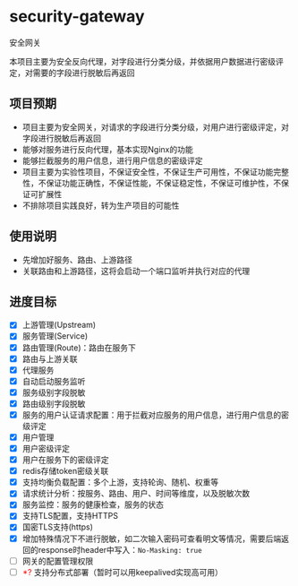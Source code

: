 # security-gateway
安全网关

本项目主要为安全反向代理，对字段进行分类分级，并依据用户数据进行密级评定，对需要的字段进行脱敏后再返回

## 项目预期

- 项目主要为安全网关，对请求的字段进行分类分级，对用户进行密级评定，对字段进行脱敏后再返回
- 能够对服务进行反向代理，基本实现Nginx的功能
- 能够拦截服务的用户信息，进行用户信息的密级评定
- 项目主要为实验性项目，不保证安全性，不保证生产可用性，不保证功能完整性，不保证功能正确性，不保证性能，不保证稳定性，不保证可维护性，不保证可扩展性
- 不排除项目实践良好，转为生产项目的可能性

## 使用说明

- 先增加好服务、路由、上游路径
- 关联路由和上游路径，这将会启动一个端口监听并执行对应的代理

## 进度目标

- [x] 上游管理(Upstream)
- [x] 服务管理(Service)
- [x] 路由管理(Route)：路由在服务下
- [x] 路由与上游关联
- [x] 代理服务
- [x] 自动启动服务监听
- [x] 服务级别字段脱敏
- [x] 路由级别字段脱敏
- [x] 服务的用户认证请求配置：用于拦截对应服务的用户信息，进行用户信息的密级评定
- [x] 用户管理
- [x] 用户密级评定
- [x] 用户在服务下的密级评定
- [x] redis存储token密级关联
- [x] 支持均衡负载配置：多个上游，支持轮询、随机、权重等
- [x] 请求统计分析：按服务、路由、用户、时间等维度，以及脱敏次数
- [x] 服务监控：服务的健康检查，服务的状态
- [x] 支持TLS配置，支持HTTPS
- [x] 国密TLS支持(https)
- [x] 增加特殊情况下不进行脱敏，如二次输入密码可查看明文等情况，需要后端返回的response时header中写入：`No-Masking: true`
- [ ] 网关的配置管理权限
- [ ] <font color='red'>*?</font> 支持分布式部署（暂时可以用keepalived实现高可用）

